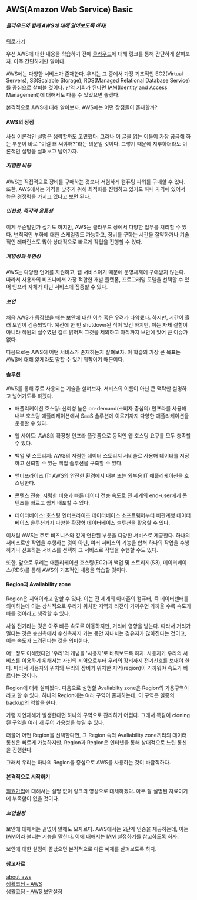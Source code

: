 ## AWS(Amazon Web Service) Basic

##### 클라우드와 함께 AWS에 대해 알아보도록 하자!  

[뒤로가기](/aws/README.md)  

우선 AWS에 대한 내용을 학습하기 전에 [클라우드](/commonsense/cloud/README.md)에 대해 링크를 통해 간단하게 살펴보자. 아주 간단하게만 말이다.  

AWS에는 다양한 서비스가 존재한다. 우리는 그 중에서 가장 기초적인 EC2(Virtual Servers), S3(Scalable Storage), RDS(Managed Relational Database Service)를 중심으로 살펴볼 것이다. 만약 기회가 된다면 IAM(Identity and Access Management)에 대해서도 다룰 수 있었으면 좋겠다.  

본격적으로 AWS에 대해 알아보자. AWS에는 어떤 장점들이 존재할까?  

#### AWS의 장점  

사실 이론적인 설명은 생략할까도 고민했다. 그러나 이 글을 읽는 이들이 가장 궁금해 하는 부분이 바로 "이걸 왜 써야해?"라는 의문일 것이다. 그렇기 때문에 지루하더라도 이론적인 설명을 살펴보고 넘어가자.  

##### 저렴한 비용  

AWS는 직접적으로 장비를 구매하는 것보다 저렴하게 컴퓨팅 파워를 구매할 수 있다. 또한, AWS에서는 가격을 낮추기 위해 최적화를 진행하고 있기도 하니 가격에 있어서 높은 경쟁력을 가지고 있다고 보면 된다.  

##### 민첩성, 즉각적 융통성  

이게 무슨말인가 싶기도 하지만, AWS는 클라우드 상에서 다양한 업무를 처리할 수 있다. 변칙적인 부하에 대한 스케일링도 가능하고, 장비를 구하는 시간을 절약하거나 기술적인 레퍼런스도 많아 상대적으로 빠르게 작업을 진행할 수 있다.  

##### 개방성과 유연성  

AWS는 다양한 언어를 지원하고, 웹 서비스이기 때문에 운영체제에 구애받지 않는다. 따라서 사용자의 비즈니에서 가장 적합한 개발 플랫폼, 프로그래밍 모델을 선택할 수 있어 인프라 자체가 아닌 서비스에 집중할 수 있다.  

##### 보안  

처음 AWS가 등장했을 때는 보안에 대한 이슈 혹은 우려가 다양했다. 하지만, 시간이 흘러 보안이 검증되었다. 예전에 한 번 shutdown된 적이 있긴 하지만, 이는 자체 결함이 아니라 직원의 실수였던 걸로 밝혀져 그것을 제외하고 아직까지 보안에 있어 큰 이슈가 없다.  

다음으로는 AWS에 어떤 서비스가 존재하는지 살펴보자. 이 학습의 가장 큰 목표는 AWS에 대해 얉게라도 말할 수 있기 위함이기 때문이다.  

#### 솔루션  

AWS를 통해 주로 사용되는 기술을 살펴보자. 서비스의 이름이 아닌 큰 맥락만 설명하고 넘어가도록 하겠다.  

* 애플리케이션 호스팅: 신뢰성 높은 on-demand(소비자 중심의) 인프라를 사용해 내부 호스팅 애플리케이션에서 SaaS 솔루션에 이르기까지 다양한 애플리케이션을 운용할 수 있다.  

* 웹 사이트: AWS의 확장형 인프라 플랫폼으로 동적인 웹 호스팅 요구를 모두 충족할 수 있다.  

* 백업 및 스토리지: AWS의 저렴한 데이터 스토리지 서비슬르 사용해 데이터를 저장하고 신뢰할 수 있는 백업 솔루션을 구축할 수 있다.  

* 앤터프라이즈 IT: AWS의 안전한 환경에서 내부 또는 외부용 IT 애플리케이션을 호스팅한다.  

* 콘텐츠 전송: 저렴한 비용과 빠른 데이터 전송 속도로 전 세계의 end-user에게 콘텐츠를 빠르고 쉽게 배포할 수 있다.  

* 데이터베이스: 호스팅 엔터프라이즈 데이터베이스 소프트웨어부터 비관계형 데이터베이스 솔루션가지 다양한 확장형 데이터베이스 솔루션을 활용할 수 있다.  

이처럼 AWS는 주로 비즈니스와 깊게 연관된 부분을 다양한 서비스로 제공한다. 하나의 서비스로만 작업을 수행하는 것이 아닌, 여러 서비스의 기능을 합쳐 하나의 작업을 수행하거나 선호하는 서비스를 선택해 그 서비스로 작업을 수행할 수도 있다.  

또한, 앞으로 우리는 애플리케이션 호스팅(EC2)과 백업 및 스토리지(S3), 데이터베이스(RDS)를 통해 AWS의 기초적인 내용을 학습할 것이다.

#### Region과 Avaliability zone

Region은 지역이라고 말할 수 있다. 이는 전 세계의 아마존의 컴퓨터, 즉 데이터센터를 의미하는데 이는 상식적으로 우리가 위치한 지역과 리전이 가까우면 가까울 수록 속도가 빠를 것이라고 생각할 수 있다.  

사실 전기라는 것은 아주 빠른 속도로 이동하지만, 거리에 영향을 받는다. 따라서 거리가 멀다는 것은 송신측에서 수신측까지 가는 동안 지나치는 경유지가 많아진다는 것이고, 이는 속도가 느려진다는 것을 의미한다.  

어느정도 이해했다면 '우리'의 개념을 '사용자'로 바꿔보도록 하자. 사용자가 우리의 서비스를 이용하기 위해서는 자신의 지역으로부터 우리의 장비까지 전기신호를 보내야 한다. 따라서 사용자의 위치와 우리의 장비가 위치한 지역(region)이 가까워야 속도가 빠르다는 것이다.  

Region에 대해 살펴봤다. 다음으로 설명할 Avaliabilty zone은 Region의 가용구역이라고 할 수 있다. 하나의 Region에는 여러 구역이 존재하는데, 이 구역은 일종의 backup의 역할을 한다.  

가령 자연재해가 발생한다면 하나의 구역으로 관리하기 어렵다. 그래서 똑같이 cloning된 구역을 여러 개 두어 가용성을 높일 수 있다.  

더불어 어떤 Region을 선택한다면, 그 Region 속의 Avaliability zone끼리의 데이터 통신은 빠르게 가능하지만, Region과 Region은 인터넷을 통해 상대적으로 느린 통신을 진행한다.  

그래서 우리는 하나의 Region을 중심으로 AWS를 사용하는 것이 바람직하다.

#### 본격적으로 시작하기  

[회원가입](https://opentutorials.org/course/2717/11272)에 대해서는 설명 없이 링크의 영상으로 대체하겠다. 아주 잘 설명된 자료이기에 부족함이 없을 것이다.  

##### 보안설정

보안에 대해서는 끝없이 말해도 모자르다. AWS에서는 2단계 인증을 제공하는데, 이는 IAM이라 불리는 기능을 말한다. 이에 대해서는 [IAM 설정하기](/aws/iam/README.md)를 참고하도록 하자.  

보안에 대한 설정이 끝났으면 본격적으로 다른 예제를 살펴보도록 하자.  



#### 참고자료  

[about aws](https://aws.amazon.com/ko/about-aws/)  
[생활코딩 - AWS](https://opentutorials.org/course/2717/11268)  
[생활코딩 - AWS 보안설정](https://opentutorials.org/course/2717/11269)  

